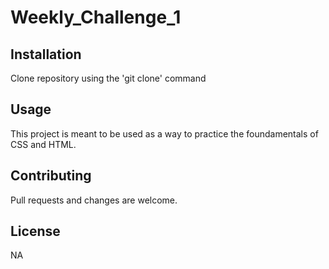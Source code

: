 # Weekly_Challenge_1

## Installation

Clone repository using the 'git clone' command

## Usage

This project is meant to be used as a way to practice the foundamentals of CSS and HTML.

## Contributing

Pull requests and changes are welcome.

## License

NA